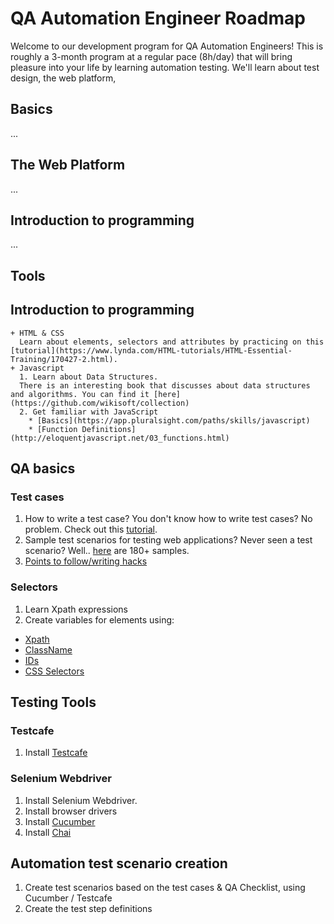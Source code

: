 # QA Automation Engineer Roadmap

Welcome to our development program for QA Automation Engineers! This is roughly a 3-month program at a regular pace (8h/day) that will bring pleasure into your life by learning automation testing. We'll learn about test design, the web platform, 

## Basics
...
## The Web Platform
...
## Introduction to programming
...
## Tools



## Introduction to programming
    + HTML & CSS
      Learn about elements, selectors and attributes by practicing on this [tutorial](https://www.lynda.com/HTML-tutorials/HTML-Essential-Training/170427-2.html).
    + Javascript
      1. Learn about Data Structures.
      There is an interesting book that discusses about data structures and algorithms. You can find it [here](https://github.com/wikisoft/collection)
      2. Get familiar with JavaScript
        * [Basics](https://app.pluralsight.com/paths/skills/javascript)
        * [Function Definitions](http://eloquentjavascript.net/03_functions.html)


## QA basics
### Test cases
1. How to write a test case?
  You don't know how to write test cases? No problem. Check out this [tutorial](https://www.guru99.com/test-case.html).
2. Sample test scenarios for testing web applications?
  Never seen a test scenario? Well.. [here](http://www.softwaretestinghelp.com/sample-test-cases-testing-web-desktop-applications/) are 180+ samples.
3. [Points to follow/writing hacks](https://www.qasymphony.com/blog/5-manual-test-case-writing-hacks/)

### Selectors
1. Learn Xpath expressions
2. Create variables for elements using:
  + [Xpath](https://www.w3schools.com/xml/xpath_intro.asp)
  + [ClassName](https://www.w3schools.com/html/html_classes.asp)
  + [IDs](https://www.w3schools.com/tags/att_global_id.asp)
  + [CSS Selectors](https://www.w3schools.com/cssref/css_selectors.asp)


## Testing Tools
### Testcafe
  1. Install [Testcafe](https://devexpress.github.io/testcafe/)

### Selenium Webdriver
  1. Install Selenium Webdriver.
  2. Install browser drivers
  3. Install [Cucumber](https://github.com/cucumber/cucumber-js)
  4. Install [Chai](http://chaijs.com/)

## Automation test scenario creation
1. Create test scenarios based on the test cases & QA Checklist, using Cucumber / Testcafe
2. Create the test step definitions
